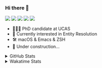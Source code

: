 ### Hi there 👋

[![](https://img.shields.io/badge/-Email-325180?logo=maildotru&logoColor=white&style=flat-square)](mailto:hi@wang.tianshu.me)
[![](https://img.shields.io/badge/-GitHub-black?logo=GitHub&style=flat-square)](https://github.com/tshu-w)
[![](https://img.shields.io/badge/-Telegram-26a5e4?labelColor=fafafa&logo=telegram&style=flat-square)](https://t.me/tshu_w) 
[![](https://img.shields.io/badge/-Twitter-1da1f2?logo=Twitter&logoColor=white&style=flat-square)](https://twitter.com/tshu_w)
[![](https://komarev.com/ghpvc/?username=tshu-w&color=blueviolet&style=flat-square)]()



- 🧑🏻‍🎓 PhD candidate at UCAS
- 🔭 Currently interested in Entity Resolution
- 🛠 macOS & Emacs & ZSH
- 🚧 Under construction...

<details>

<summary>GitHub Stats</summary>

![Tianshu's GitHub stats](https://github-readme-stats.vercel.app/api?username=tshu-w&show_icons=true&theme=buefy&count_private=true)
  
</details>


<details>
  <summary>Wakatime Stats</summary>

  Currently, files accessed by tramp cannot be tracked by wakatime, see https://github.com/wakatime/wakatime-mode/issues/27
  <br>
  
<!--START_SECTION:waka-->
![Code Time](http://img.shields.io/badge/Code%20Time-6%2C270%20hrs%2015%20mins-blue)

**I'm an Early 🐤** 

```text
🌞 Morning      196 commits       ████░░░░░░░░░░░░░░░░░░░░░   17.15 % 
🌆 Daytime      540 commits       ███████████░░░░░░░░░░░░░░   47.24 % 
🌃 Evening      390 commits       ████████░░░░░░░░░░░░░░░░░   34.12 % 
🌙 Night         17 commits       ░░░░░░░░░░░░░░░░░░░░░░░░░   01.49 % 

```
📅 **I'm Most Productive on Monday** 

```text
Monday         267 commits       █████░░░░░░░░░░░░░░░░░░░░   23.36 % 
Tuesday        267 commits       █████░░░░░░░░░░░░░░░░░░░░   23.36 % 
Wednesday      105 commits       ██░░░░░░░░░░░░░░░░░░░░░░░   09.19 % 
Thursday        96 commits       ██░░░░░░░░░░░░░░░░░░░░░░░   08.40 % 
Friday         179 commits       ████░░░░░░░░░░░░░░░░░░░░░   15.66 % 
Saturday       105 commits       ██░░░░░░░░░░░░░░░░░░░░░░░   09.19 % 
Sunday         124 commits       ██░░░░░░░░░░░░░░░░░░░░░░░   10.85 % 

```


📊 **This Week I Spent My Time On** 

```text
💬 Programming Languages: 
sh                       12 hrs 59 mins      █████████████████████████   100.00 % 

🔥 Editors: 
Zsh                      12 hrs 59 mins      █████████████████████████   100.00 % 

🐱‍💻 Projects: 
universal-blocker        6 hrs 32 mins       ████████████░░░░░░░░░░░░░   50.37 % 
Terminal                 5 hrs 55 mins       ███████████░░░░░░░░░░░░░░   45.63 % 
dotfiles                 27 mins             █░░░░░░░░░░░░░░░░░░░░░░░░   03.54 % 
emacs                    1 min               ░░░░░░░░░░░░░░░░░░░░░░░░░   00.24 % 
zsh-snap                 1 min               ░░░░░░░░░░░░░░░░░░░░░░░░░   00.21 % 

💻 Operating System: 
Linux                    7 hrs 25 mins       ██████████████░░░░░░░░░░░   57.17 % 
Mac                      5 hrs 33 mins       ██████████░░░░░░░░░░░░░░░   42.83 % 

```

**I Mostly Code in Python** 

```text
Python                   11 repos            ████████████░░░░░░░░░░░░░   50.00 % 
Emacs Lisp               2 repos             ██░░░░░░░░░░░░░░░░░░░░░░░   09.09 % 
TeX                      2 repos             ██░░░░░░░░░░░░░░░░░░░░░░░   09.09 % 
HTML                     2 repos             ██░░░░░░░░░░░░░░░░░░░░░░░   09.09 % 
JavaScript               2 repos             ██░░░░░░░░░░░░░░░░░░░░░░░   09.09 % 

```



 Last Updated on 22/02/2023 08:05:34 UTC
<!--END_SECTION:waka-->
</details>
